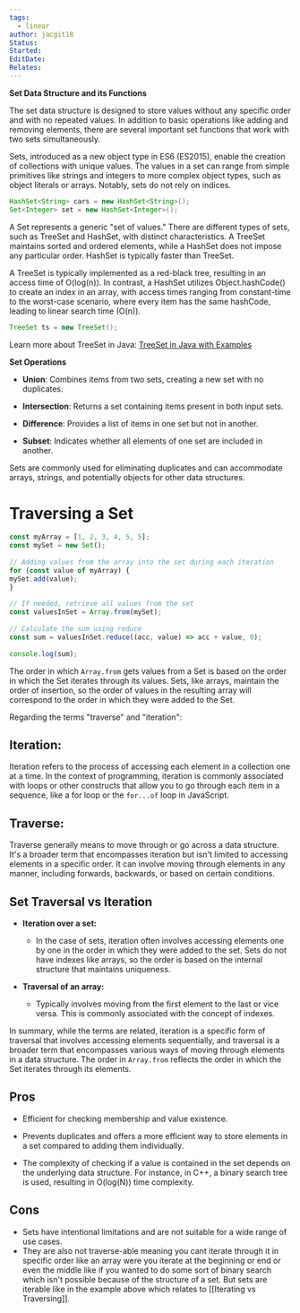 ```yaml
---
tags:
  - linear
author: jacgit18
Status: 
Started: 
EditDate: 
Relates:
---
```

**Set Data Structure and its Functions**

The set data structure is designed to store values without any specific order and with no repeated values. In addition to basic operations like adding and removing elements, there are several important set functions that work with two sets simultaneously.

Sets, introduced as a new object type in ES6 (ES2015), enable the creation of collections with unique values. The values in a set can range from simple primitives like strings and integers to more complex object types, such as object literals or arrays. Notably, sets do not rely on indices.

```Java
HashSet<String> cars = new HashSet<String>();
Set<Integer> set = new HashSet<Integer>();
```

A Set represents a generic "set of values." There are different types of sets, such as TreeSet and HashSet, with distinct characteristics. A TreeSet maintains sorted and ordered elements, while a HashSet does not impose any particular order. HashSet is typically faster than TreeSet.

A TreeSet is typically implemented as a red-black tree, resulting in an access time of O(log(n)). In contrast, a HashSet utilizes Object.hashCode() to create an index in an array, with access times ranging from constant-time to the worst-case scenario, where every item has the same hashCode, leading to linear search time (O(n)).

```Java
TreeSet ts = new TreeSet();
```

Learn more about TreeSet in Java: [TreeSet in Java with Examples](https://www.geeksforgeeks.org/treeset-in-java-with-examples/)

**Set Operations**

- **Union**: Combines items from two sets, creating a new set with no duplicates.

- **Intersection**: Returns a set containing items present in both input sets.

- **Difference**: Provides a list of items in one set but not in another.

- **Subset**: Indicates whether all elements of one set are included in another.

Sets are commonly used for eliminating duplicates and can accommodate arrays, strings, and potentially objects for other data structures.

# Traversing a Set

```javascript
const myArray = [1, 2, 3, 4, 5, 5];  
const mySet = new Set();  
  
// Adding values from the array into the set during each iteration  
for (const value of myArray) {  
mySet.add(value);  
}  
  
// If needed, retrieve all values from the set  
const valuesInSet = Array.from(mySet);  
  
// Calculate the sum using reduce  
const sum = valuesInSet.reduce((acc, value) => acc + value, 0);  
  
console.log(sum);
```

The order in which `Array.from` gets values from a Set is based on the order in which the Set iterates through its values. Sets, like arrays, maintain the order of insertion, so the order of values in the resulting array will correspond to the order in which they were added to the Set.  
  
Regarding the terms "traverse" and "iteration":  
  
## **Iteration:**  
 Iteration refers to the process of accessing each element in a collection one at a time. In the context of programming, iteration is commonly associated with loops or other constructs that allow you to go through each item in a sequence, like a for loop or the `for...of` loop in JavaScript.  
  
## **Traverse:**  
Traverse generally means to move through or go across a data structure. It's a broader term that encompasses iteration but isn't limited to accessing elements in a specific order. It can involve moving through elements in any manner, including forwards, backwards, or based on certain conditions.  
  
## Set Traversal vs Iteration
  
- **Iteration over a set:**  
	- In the case of sets, iteration often involves accessing elements one by one in the order in which they were added to the set. Sets do not have indexes like arrays, so the order is based on the internal structure that maintains uniqueness.  

- **Traversal of an array:**  
	- Typically involves moving from the first element to the last or vice versa. This is commonly associated with the concept of indexes.  
  
  
In summary, while the terms are related, iteration is a specific form of traversal that involves accessing elements sequentially, and traversal is a broader term that encompasses various ways of moving through elements in a data structure. The order in `Array.from` reflects the order in which the Set iterates through its elements.

## Pros

- Efficient for checking membership and value existence.

- Prevents duplicates and offers a more efficient way to store elements in a set compared to adding them individually.

- The complexity of checking if a value is contained in the set depends on the underlying data structure. For instance, in C++, a binary search tree is used, resulting in O(log(N)) time complexity.

## Cons

- Sets have intentional limitations and are not suitable for a wide range of use cases.
- They are also not traverse-able meaning you cant iterate through it in specific order like an array were you iterate at the beginning or end or even the middle like if you wanted to do some sort of binary search which isn't possible because of the structure of a set. But sets are iterable like in the example above which relates to [[Iterating vs Traversing]].

